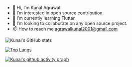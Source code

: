 - 👋 Hi, I’m Kunal Agrawal
- 👀 I’m interested in open source contribution.
- 🌱 I’m currently learning Flutter. 
- 💞️ I’m looking to collaborate on any open source project.
- 📫 How to reach me agrawalkunal2001@gmail.com




![Kunal's GitHub stats](https://github-readme-stats.vercel.app/api?username=agrawalkunal2001&show_icons=true&theme=tokyonight&count_private=true)


[![Top Langs](https://github-readme-stats.vercel.app/api/top-langs/?username=agrawalkunal2001&layout=compact)](https://github.com/agrawalkunal2001/github-readme-stats)



[![Kunal's github activity graph](https://activity-graph.herokuapp.com/graph?username=agrawalkunal2001&theme=github)](https://github.com/agrawalkunal2001/github-readme-activity-graph)


<!---
agrawalkunal2001/agrawalkunal2001 is a ✨ special ✨ repository because its `README.md` (this file) appears on your GitHub profile.
You can click the Preview link to take a look at your changes.
--->
